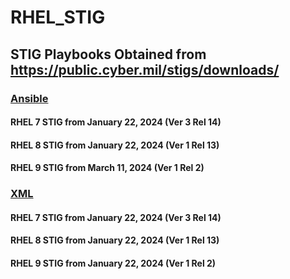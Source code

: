 # RHEL_STIG
## STIG Playbooks Obtained from https://public.cyber.mil/stigs/downloads/

### <ins>Ansible</ins>

#### RHEL 7 STIG from January 22, 2024 (Ver 3 Rel 14)

#### RHEL 8 STIG from January 22, 2024 (Ver 1 Rel 13)

#### RHEL 9 STIG from March 11, 2024 (Ver 1 Rel 2)

### <ins>XML</ins>

#### RHEL 7 STIG from January 22, 2024 (Ver 3 Rel 14)

#### RHEL 8 STIG from January 22, 2024 (Ver 1 Rel 13)

#### RHEL 9 STIG from January 22, 2024 (Ver 1 Rel 2)
